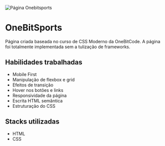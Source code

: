![Página Onebitsports](https://i.imgur.com/1pimJTu.png)

# OneBitSports

Página criada baseada no curso de CSS Moderno da OneBitCode. A página foi totalmente implementada sem a tulização de frameworks.

## Habilidades trabalhadas

- Mobile First
- Manipulação de flexbox e grid
- Efeitos de transição
- Hover nos botões e links
- Responsividade da página
- Escrita HTML semântica
- Estruturação do CSS

## Stacks utilizadas

- HTML
- CSS
